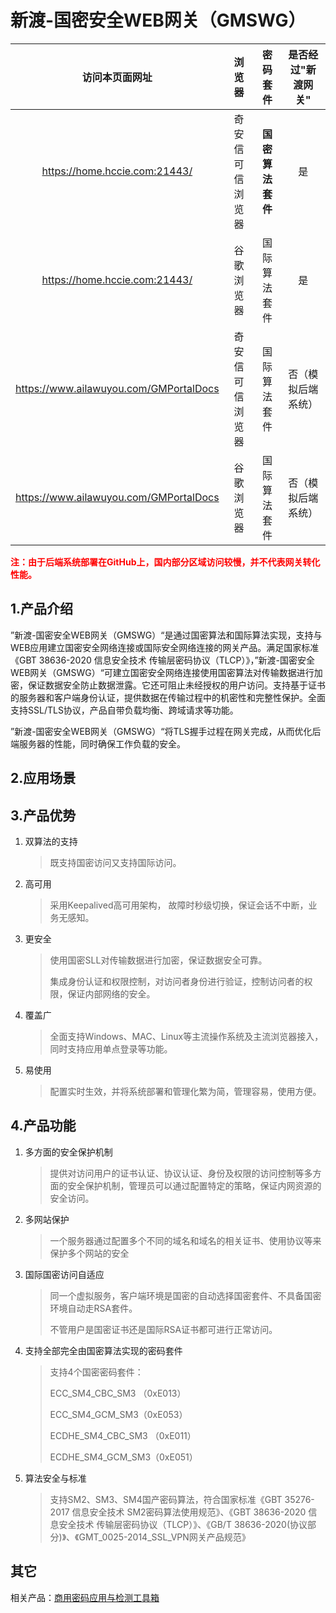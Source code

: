 
# 新渡-国密安全WEB网关（GMSWG）
|             访问本页面网址             |      浏览器      |     密码套件     | 是否经过"新渡网关" |
| :------------------------------------: | :--------------: | :--------------: | :----------------: |
|     https://home.hccie.com:21443/      | 奇安信可信浏览器 | **国密算法套件** |         是         |
|     https://home.hccie.com:21443/      |    谷歌浏览器    |   国际算法套件   |         是         |
| https://www.ailawuyou.com/GMPortalDocs | 奇安信可信浏览器 |   国际算法套件   | 否（模拟后端系统） |
| https://www.ailawuyou.com/GMPortalDocs |    谷歌浏览器    |   国际算法套件   | 否（模拟后端系统） |

<p>
    <b style="color:red">
        注：由于后端系统部署在GitHub上，国内部分区域访问较慢，并不代表网关转化性能。
    </b>
</p>

## 1.产品介绍

​		”新渡-国密安全WEB网关（GMSWG）“是通过国密算法和国际算法实现，支持与WEB应用建立国密安全网络连接或国际安全网络连接的网关产品。满足国家标准《GBT 38636-2020 信息安全技术 传输层密码协议（TLCP）》，”新渡-国密安全WEB网关（GMSWG）“可建立国密安全网络连接使用国密算法对传输数据进行加密，保证数据安全防止数据泄露。它还可阻止未经授权的用户访问。支持基于证书的服务器和客户端身份认证，提供数据在传输过程中的机密性和完整性保护。全面支持SSL/TLS协议，产品自带负载均衡、跨域请求等功能。

​		”新渡-国密安全WEB网关（GMSWG）“将TLS握手过程在网关完成，从而优化后端服务器的性能，同时确保工作负载的安全。

## 2.应用场景



## 3.产品优势

1. 双算法的支持

   > 既支持国密访问又支持国际访问。

1. 高可用

   > 采用Keepalived高可用架构， 故障时秒级切换，保证会话不中断，业务无感知。

3. 更安全

   > 使用国密SLL对传输数据进行加密，保证数据安全可靠。
   >
   > 集成身份认证和权限控制，对访问者身份进行验证，控制访问者的权限，保证内部网络的安全。

3. 覆盖广

   > 全面支持Windows、MAC、Linux等主流操作系统及主流浏览器接入，同时支持应用单点登录等功能。

4. 易使用

   > 配置实时生效，并将系统部署和管理化繁为简，管理容易，使用方便。

## 4.产品功能

1. 多方面的安全保护机制

   > 提供对访问用户的证书认证、协议认证、身份及权限的访问控制等多方面的安全保护机制，管理员可以通过配置特定的策略，保证内网资源的安全访问。

2. 多网站保护

   > 一个服务器通过配置多个不同的域名和域名的相关证书、使用协议等来保护多个网站的安全

3. 国际国密访问自适应

   > 同一个虚拟服务，客户端环境是国密的自动选择国密套件、不具备国密环境自动走RSA套件。
   >
   > 不管用户是国密证书还是国际RSA证书都可进行正常访问。

4. 支持全部完全由国密算法实现的密码套件

   > 支持4个国密密码套件：
   >
   > ECC_SM4_CBC_SM3 （0xE013）
   >
   > ECC_SM4_GCM_SM3（0xE053）
   >
   > ECDHE_SM4_CBC_SM3 （0xE011）
   >
   > ECDHE_SM4_GCM_SM3（0xE051）

5. 算法安全与标准

   >支持SM2、SM3、SM4国产密码算法，符合国家标准《GBT 35276-2017 信息安全技术 SM2密码算法使用规范》、《GBT 38636-2020 信息安全技术 传输层密码协议（TLCP）》、《GB/T 38636-2020(协议部分)》、《GMT_0025-2014_SSL_VPN网关产品规范》
   >
   
   

## 其它

相关产品：[商用密码应用与检测工具箱](https://www.ailawuyou.com/micetoolbox/)

